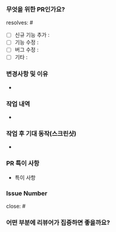 ### 무엇을 위한 PR인가요?

resolves: # 

- [ ] 신규 기능 추가 :
- [ ] 기능 수정 :
- [ ] 버그 수정 :
- [ ] 기타 : 

### 변경사항 및 이유

- 

### 작업 내역

- 

### 작업 후 기대 동작(스크린샷)

- 

### PR 특이 사항

- 특이 사항

### Issue Number 

close: #

### 어떤 부분에 리뷰어가 집중하면 좋을까요?


<!-- 좋은 pr 체크리스트 -->

<!-- 
- 무슨 이유로 코드를 변경했는지
- 어떤 위험이나 장애가 발견되었는지
- 어떤 부분에 리뷰어가 집중하면 좋을지
- 관련 스크린샷
- 테스트 계획 또는 완료 사항
-->
